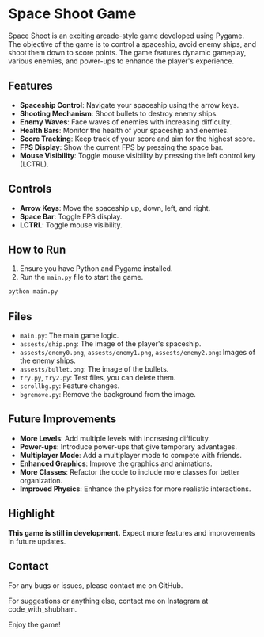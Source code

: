 # Space Shoot Game

Space Shoot is an exciting arcade-style game developed using Pygame. The objective of the game is to control a spaceship, avoid enemy ships, and shoot them down to score points. The game features dynamic gameplay, various enemies, and power-ups to enhance the player's experience.

## Features

- **Spaceship Control**: Navigate your spaceship using the arrow keys.
- **Shooting Mechanism**: Shoot bullets to destroy enemy ships.
- **Enemy Waves**: Face waves of enemies with increasing difficulty.
- **Health Bars**: Monitor the health of your spaceship and enemies.
- **Score Tracking**: Keep track of your score and aim for the highest score.
- **FPS Display**: Show the current FPS by pressing the space bar.
- **Mouse Visibility**: Toggle mouse visibility by pressing the left control key (LCTRL).

## Controls

- **Arrow Keys**: Move the spaceship up, down, left, and right.
- **Space Bar**: Toggle FPS display.
- **LCTRL**: Toggle mouse visibility.

## How to Run

1. Ensure you have Python and Pygame installed.
2. Run the `main.py` file to start the game.

```bash
python main.py
```

## Files

- `main.py`: The main game logic.
- `assests/ship.png`: The image of the player's spaceship.
- `assests/enemy0.png`, `assests/enemy1.png`, `assests/enemy2.png`: Images of the enemy ships.
- `assests/bullet.png`: The image of the bullets.
- `try.py`, `try2.py`: Test files, you can delete them.
- `scrollbg.py`: Feature changes.
- `bgremove.py`: Remove the background from the image.

## Future Improvements

- **More Levels**: Add multiple levels with increasing difficulty.
- **Power-ups**: Introduce power-ups that give temporary advantages.
- **Multiplayer Mode**: Add a multiplayer mode to compete with friends.
- **Enhanced Graphics**: Improve the graphics and animations.
- **More Classes**: Refactor the code to include more classes for better organization.
- **Improved Physics**: Enhance the physics for more realistic interactions.

## Highlight

**This game is still in development.** Expect more features and improvements in future updates.

## Contact

For any bugs or issues, please contact me on GitHub.

For suggestions or anything else, contact me on Instagram at code_with_shubham.

Enjoy the game!
